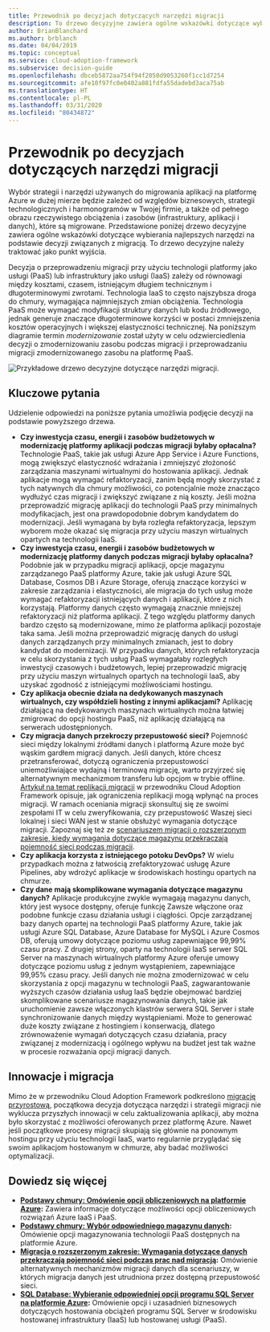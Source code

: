 ```yaml
---
title: Przewodnik po decyzjach dotyczących narzędzi migracji
description: To drzewo decyzyjne zawiera ogólne wskazówki dotyczące wybierania najlepszych narzędzi na podstawie decyzji związanych z migracją.
author: BrianBlanchard
ms.author: brblanch
ms.date: 04/04/2019
ms.topic: conceptual
ms.service: cloud-adoption-framework
ms.subservice: decision-guide
ms.openlocfilehash: dbceb5872aa754f94f2050d9053260f1cc1d7254
ms.sourcegitcommit: afe10f97fc0e0402a881fdfa55dadebd3aca75ab
ms.translationtype: HT
ms.contentlocale: pl-PL
ms.lasthandoff: 03/31/2020
ms.locfileid: "80434872"
---
```

# <a name="migration-tools-decision-guide"></a>Przewodnik po decyzjach dotyczących narzędzi migracji

Wybór strategii i narzędzi używanych do migrowania aplikacji na platformę Azure w dużej mierze będzie zależeć od względów biznesowych, strategii technologicznych i harmonogramów w Twojej firmie, a także od pełnego obrazu rzeczywistego obciążenia i zasobów (infrastruktury, aplikacji i danych), które są migrowane. Przedstawione poniżej drzewo decyzyjne zawiera ogólne wskazówki dotyczące wybierania najlepszych narzędzi na podstawie decyzji związanych z migracją. To drzewo decyzyjne należy traktować jako punkt wyjścia.

Decyzja o przeprowadzeniu migracji przy użyciu technologii platformy jako usługi (PaaS) lub infrastruktury jako usługi (IaaS) zależy od równowagi między kosztami, czasem, istniejącym długiem technicznym i długoterminowymi zwrotami. Technologia IaaS to często najszybsza droga do chmury, wymagająca najmniejszych zmian obciążenia. Technologia PaaS może wymagać modyfikacji struktury danych lub kodu źródłowego, jednak generuje znaczące długoterminowe korzyści w postaci zmniejszenia kosztów operacyjnych i większej elastyczności technicznej. Na poniższym diagramie termin _modernizowanie_ został użyty w celu odzwierciedlenia decyzji o zmodernizowaniu zasobu podczas migracji i przeprowadzaniu migracji zmodernizowanego zasobu na platformę PaaS.

![Przykładowe drzewo decyzyjne dotyczące narzędzi migracji.](../../_images/migrate/migration-tools-decision-tree.png)

## <a name="key-questions"></a>Kluczowe pytania

Udzielenie odpowiedzi na poniższe pytania umożliwia podjęcie decyzji na podstawie powyższego drzewa.

- **Czy inwestycja czasu, energii i zasobów budżetowych w modernizację platformy aplikacji podczas migracji byłaby opłacalna?** Technologie PaaS, takie jak usługi Azure App Service i Azure Functions, mogą zwiększyć elastyczność wdrażania i zmniejszyć złożoność zarządzania maszynami wirtualnymi do hostowania aplikacji. Jednak aplikacje mogą wymagać refaktoryzacji, zanim będą mogły skorzystać z tych natywnych dla chmury możliwości, co potencjalnie może znacząco wydłużyć czas migracji i zwiększyć związane z nią koszty. Jeśli można przeprowadzić migrację aplikacji do technologii PaaS przy minimalnych modyfikacjach, jest ona prawdopodobnie dobrym kandydatem do modernizacji. Jeśli wymagana by była rozległa refaktoryzacja, lepszym wyborem może okazać się migracja przy użyciu maszyn wirtualnych opartych na technologii IaaS.
- **Czy inwestycja czasu, energii i zasobów budżetowych w modernizację platformy danych podczas migracji byłaby opłacalna?** Podobnie jak w przypadku migracji aplikacji, opcje magazynu zarządzanego PaaS platformy Azure, takie jak usługi Azure SQL Database, Cosmos DB i Azure Storage, oferują znaczące korzyści w zakresie zarządzania i elastyczności, ale migracja do tych usług może wymagać refaktoryzacji istniejących danych i aplikacji, które z nich korzystają. Platformy danych często wymagają znacznie mniejszej refaktoryzacji niż platforma aplikacji. Z tego względu platformy danych bardzo często są modernizowane, mimo że platforma aplikacji pozostaje taka sama. Jeśli można przeprowadzić migrację danych do usługi danych zarządzanych przy minimalnych zmianach, jest to dobry kandydat do modernizacji. W przypadku danych, których refaktoryzacja w celu skorzystania z tych usług PaaS wymagałaby rozległych inwestycji czasowych i budżetowych, lepiej przeprowadzić migrację przy użyciu maszyn wirtualnych opartych na technologii IaaS, aby uzyskać zgodność z istniejącymi możliwościami hostingu.
- **Czy aplikacja obecnie działa na dedykowanych maszynach wirtualnych, czy współdzieli hosting z innymi aplikacjami?** Aplikację działającą na dedykowanych maszynach wirtualnych można łatwiej zmigrować do opcji hostingu PaaS, niż aplikację działającą na serwerach udostępnionych.
- **Czy migracja danych przekroczy przepustowość sieci?** Pojemność sieci między lokalnymi źródłami danych i platformą Azure może być wąskim gardłem migracji danych. Jeśli danych, które chcesz przetransferować, dotyczą ograniczenia przepustowości uniemożliwiające wydajną i terminową migrację, warto przyjrzeć się alternatywnym mechanizmom transferu lub opcjom w trybie offline. [Artykuł na temat replikacji migracji](../../migrate/migration-considerations/migrate/replicate.md#replication-risks---physics-of-replication) w przewodniku Cloud Adoption Framework opisuje, jak ograniczenia replikacji mogą wpłynąć na proces migracji. W ramach oceniania migracji skonsultuj się ze swoimi zespołami IT w celu zweryfikowania, czy przepustowość Waszej sieci lokalnej i sieci WAN jest w stanie obsłużyć wymagania dotyczące migracji. Zapoznaj się też ze [scenariuszem migracji o rozszerzonym zakresie, kiedy wymagania dotyczące magazynu przekraczają pojemność sieci podczas migracji](../../migrate/azure-best-practices/network-capacity-exceeded.md#suggested-prerequisites).
- **Czy aplikacja korzysta z istniejącego potoku DevOps?** W wielu przypadkach można z łatwością zrefaktoryzować usługę Azure Pipelines, aby wdrożyć aplikacje w środowiskach hostingu opartych na chmurze.
- **Czy dane mają skomplikowane wymagania dotyczące magazynu danych?** Aplikacje produkcyjne zwykle wymagają magazynu danych, który jest wysoce dostępny, oferuje funkcję Zawsze włączone oraz podobne funkcje czasu działania usługi i ciągłości. Opcje zarządzanej bazy danych opartej na technologii PaaS platformy Azure, takie jak usługi Azure SQL Database, Azure Database for MySQL i Azure Cosmos DB, oferują umowy dotyczące poziomu usług zapewniające 99,99% czasu pracy. Z drugiej strony, oparty na technologii IaaS serwer SQL Server na maszynach wirtualnych platformy Azure oferuje umowy dotyczące poziomu usług z jednym wystąpieniem, zapewniające 99,95% czasu pracy. Jeśli danych nie można zmodernizować w celu skorzystania z opcji magazynu w technologii PaaS, zagwarantowanie wyższych czasów działania usług IaaS będzie obejmować bardziej skomplikowane scenariusze magazynowania danych, takie jak uruchomienie zawsze włączonych klastrów serwera SQL Server i stałe synchronizowanie danych między wystąpieniami. Może to generować duże koszty związane z hostingiem i konserwacją, dlatego zrównoważenie wymagań dotyczących czasu działania, pracy związanej z modernizacją i ogólnego wpływu na budżet jest tak ważne w procesie rozważania opcji migracji danych.

## <a name="innovation-and-migration"></a>Innowacje i migracja

Mimo że w przewodniku Cloud Adoption Framework podkreślono [migrację przyrostową](../../migrate/index.md#migration-implementation), początkowa decyzja dotycząca narzędzi i strategii migracji nie wyklucza przyszłych innowacji w celu zaktualizowania aplikacji, aby można było skorzystać z możliwości oferowanych przez platformę Azure. Nawet jeśli początkowe procesy migracji skupiają się głównie na ponownym hostingu przy użyciu technologii IaaS, warto regularnie przyglądać się swoim aplikacjom hostowanym w chmurze, aby badać możliwości optymalizacji.

## <a name="learn-more"></a>Dowiedz się więcej

- **[Podstawy chmury: Omówienie opcji obliczeniowych na platformie Azure](https://docs.microsoft.com/azure/architecture/guide/technology-choices/compute-overview):** Zawiera informacje dotyczące możliwości opcji obliczeniowych rozwiązań Azure IaaS i PaaS.
- **[Podstawy chmury: Wybór odpowiedniego magazynu danych](https://docs.microsoft.com/azure/architecture/guide/technology-choices/data-store-overview):** Omówienie opcji magazynowania technologii PaaS dostępnych na platformie Azure.
- **[Migracja o rozszerzonym zakresie: Wymagania dotyczące danych przekraczają pojemność sieci podczas prac nad migracją](../../migrate/azure-best-practices/network-capacity-exceeded.md):** Omówienie alternatywnych mechanizmów migracji danych dla scenariuszy, w których migracja danych jest utrudniona przez dostępną przepustowość sieci.
- **[SQL Database: Wybieranie odpowiedniej opcji programu SQL Server na platformie Azure](https://docs.microsoft.com/azure/sql-database/sql-database-paas-vs-sql-server-iaas#business-motivations-for-choosing-databases-managed-instances-or-sql-virtual-machines):** Omówienie opcji i uzasadnień biznesowych dotyczących hostowania obciążeń programu SQL Server w środowisku hostowanej infrastruktury (IaaS) lub hostowanej usługi (PaaS).
